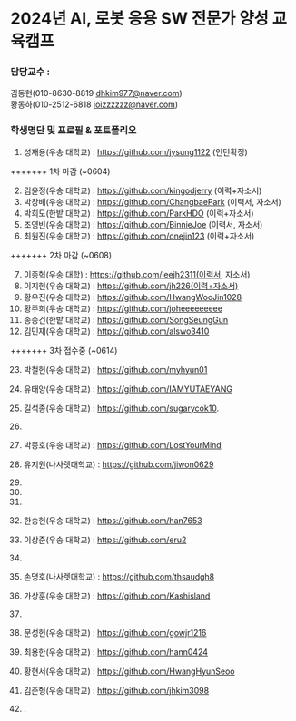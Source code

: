 
# 2024년 AI, 로봇 응용 SW 전문가 양성 교육캠프 ##
### 담당교수 : 
   김동현(010-8630-8819 dhkim977@naver.com)   
   황동하(010-2512-6818 ioizzzzzz@naver.com)
 
### 학생명단 및 프로필 & 포트폴리오 
01. 성재용(우송   대학교) :  https://github.com/jysung1122 (인턴확정)

+++++++ 1차 마감 (~0604)

02. 김윤정(우송   대학교) :  https://github.com/kingodjerry (이력+자소서)
03. 박창배(우송   대학교) :  https://github.com/ChangbaePark (이력서, 자소서) 
04. 박희도(한밭   대학교) :  https://github.com/ParkHDO (이력+자소서)
05. 조영빈(우송  대학교) :  https://github.com/BinnieJoe (이력서, 자소서)
06. 최원진(우송  대학교) : https://github.com/onejin123 (이력+자소서)

+++++++ 2차 마감 (~0608)

07. 이종혁(우송  대학) : https://github.com/leejh2311(이력서, 자소서)
08. 이지현(우송  대학교) : https://github.com/jh226(이력+자소서)
09. 황우진(우송  대학교) : https://github.com/HwangWooJin1028
10. 황주희(우송  대학교) : https://github.com/joheeeeeeeee
11. 송승건(한밭   대학교) :  https://github.com/SongSeungGun
12. 김민재(우송  대학교) : https://github.com/alswo3410

+++++++ 3차 접수중 (~0614)






23. 박철현(우송   대학교) :  https://github.com/myhyun01
34. 유태양(우송   대학교) :  https://github.com/IAMYUTAEYANG
45. 길석종(우송   대학교) :  https://github.com/sugarycok10. 
56. 
57. 박종호(우송   대학교) :  https://github.com/LostYourMind
58. 유지원(나사렛대학교) : https://github.com/jiwon0629
59. 
20. 
21. 
22. 한승현(우송  대학교) : https://github.com/han7653
23. 이상준(우송  대학교) : https://github.com/eru2
24. 
25. 손명호(나사렛대학교) : https://github.com/thsaudgh8
26. 가상훈(우송  대학교) : https://github.com/Kashisland
27. 
29. 문성현(우송  대학교) : https://github.com/gowjr1216
30. 최용한(우송  대학교) : https://github.com/hann0424
31. 황현서(우송  대학교) : https://github.com/HwangHyunSeoo
32. 김준형(우송  대학교) : https://github.com/jhkim3098



38. .

